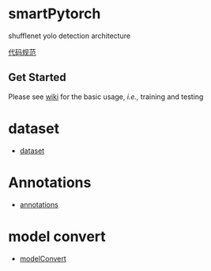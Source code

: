 # smartPytorch
shufflenet yolo detection architecture

[代码规范](http://www.imooc.com/article/19184?block_id=tuijian_wz#child_5_1)

## Get Started
Please see [wiki](https://github.com/MiniBullLab/HV_YOLO/wiki) for the basic usage, _i.e.,_ training and testing

# dataset
  * [dataset](https://github.com/lpj0822/dataset_process)
# Annotations
  * [annotations](https://github.com/lpj0822/auto_sample_mark)
# model convert
  * [modelConvert](https://github.com/lpj0822/ML_model_convert)
